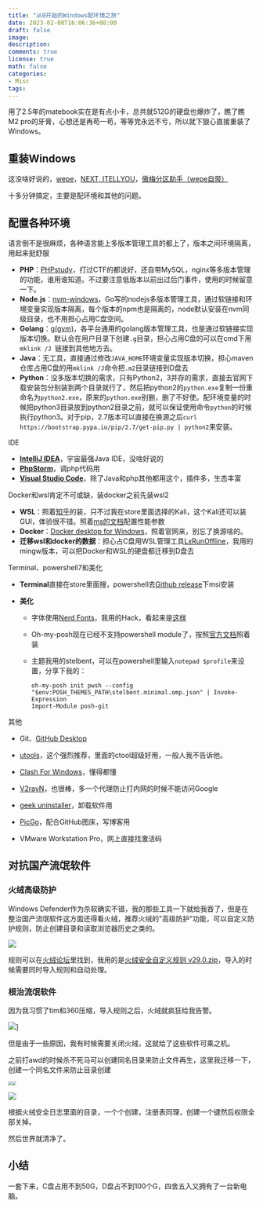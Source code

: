 ```yaml
---
title: "从0开始的Windows配环境之旅"
date: 2023-02-08T16:06:36+08:00
draft: false
image: 
description: 
comments: true
license: true
math: false
categories:
- Misc
tags:
---
```




用了2.5年的matebook实在是有点小卡，总共就512G的硬盘也爆炸了，瞧了瞧M2 pro的牙膏，心想还是再苟一苟，等等党永远不亏，所以就下狠心直接重装了Windows。

## 重装Windows

这没啥好说的，[wepe](https://www.wepe.com.cn/)，[NEXT, ITELLYOU](https://next.itellyou.cn/)，[傲梅分区助手（wepe自带）](https://www.disktool.cn/)

十多分钟搞定，主要是配环境和其他的问题。

## 配置各种环境

语言倒不是很麻烦，各种语言能上多版本管理工具的都上了，版本之间环境隔离，用起来挺舒服

- **PHP**：[PHPstudy](https://www.xp.cn/)，打过CTF的都说好，还自带MySQL，nginx等多版本管理的功能，谁用谁知道。不过要注意低版本以前出过后门事件，使用的时候留意一下。
- **Node.js**：[nvm-windows](https://github.com/coreybutler/nvm-windows)，Go写的nodejs多版本管理工具，通过软链接和环境变量实现版本隔离，每个版本的npm也是隔离的，node默认安装在nvm同级目录，也不用担心占用C盘空间。
- **Golang**：[g(gvm)](https://github.com/voidint/g)，各平台通用的golang版本管理工具，也是通过软链接实现版本切换。默认会在用户目录下创建`.g`目录，担心占用C盘的可以在cmd下用`mklink /J `链接到其他地方去。
- **Java**：无工具，直接通过修改`JAVA_HOME`环境变量实现版本切换，担心maven仓库占用C盘的用`mklink /J`命令把`.m2`目录链接到D盘去
- **Python**：没多版本切换的需求，只有Python2，3并存的需求，直接去官网下载安装包分别装到两个目录就行了，然后把python2的`python.exe`复制一份重命名为`python2.exe`，原来的`python.exe`别删，删了不好使。配环境变量的时候把python3目录放到python2目录之前，就可以保证使用命令`python`的时候执行python3。对于pip，2.7版本可以直接在换源之后`curl https://bootstrap.pypa.io/pip/2.7/get-pip.py | python2`来安装。

IDE

- [**IntelliJ IDEA**](https://www.jetbrains.com/zh-cn/idea/)，宇宙最强Java IDE，没啥好说的
- [**PhpStorm**](https://www.jetbrains.com/phpstorm/)，调php代码用
- [**Visual Studio Code**](https://code.visualstudio.com/)，除了Java和php其他都用这个，插件多，生态丰富

Docker和wsl肯定不可或缺，装docker之前先装wsl2

- **WSL**：照着[知乎](https://zhuanlan.zhihu.com/p/386590591)的装，只不过我在store里面选择的Kali，这个Kali还可以装GUI，体验很不错。照着[ms的文档](https://learn.microsoft.com/zh-cn/windows/wsl/wsl-config)配置性能参数
- **Docker**：[Docker desktop for Windows](https://docs.docker.com/desktop/install/windows-install/)，照着官网来，别忘了换源啥的。
- **迁移wsl和docker的数据**：担心占C盘用WSL管理工具[LxRunOffline](https://github.com/DDoSolitary/LxRunOffline)，我用的mingw版本，可以把Docker和WSL的硬盘都迁移到D盘去

Terminal、powershell7和美化

- **Terminal**直接在store里面搜，powershell去[Github release](https://github.com/PowerShell/powershell/releases)下msi安装

- **美化**

  - 字体使用[Nerd Fonts](https://www.nerdfonts.com/font-downloads)，我用的Hack，看起来是[这样](https://www.programmingfonts.org/#hack)

  - Oh-my-posh现在已经不支持powershell module了，按照[官方文档](https://ohmyposh.dev/docs/installation/windows)照着装

  - 主题我用的stelbent，可以在powershell里输入`notepad $profile`来设置，分享下我的：

    ```
    oh-my-posh init pwsh --config "$env:POSH_THEMES_PATH\stelbent.minimal.omp.json" | Invoke-Expression
    Import-Module posh-git
    ```

其他

- Git、[GitHub Desktop](https://desktop.github.com/)

- [utools](https://www.u.tools/)，这个强烈推荐，里面的ctool超级好用，一般人我不告诉他。

- [Clash For Windows](https://github.com/Fndroid/clash_for_windows_pkg/releases)，懂得都懂
- [V2rayN](https://github.com/2dust/v2rayN/releases)，也很棒，多一个代理防止打内网的时候不能访问Google
- [geek uninstaller](https://geekuninstaller.com/)，卸载软件用
- [PicGo](https://picgo.github.io/PicGo-Doc/zh/guide/)，配合GitHub图床，写博客用
- VMware Workstation Pro，网上直接找激活码

## 对抗国产流氓软件

### 火绒高级防护

Windows Defender作为杀软确实不错，我的那些工具一下就给我吞了，但是在整治国产流氓软件这方面还得看火绒，推荐火绒的"高级防护"功能，可以自定义防护规则，防止创建目录和读取浏览器历史之类的。

![](https://raw.githubusercontent.com/Anthem-whisper/imgbed/main/img/202302081710228.png)

规则可以在[火绒论坛](https://bbs.huorong.cn/forum-45-1.html)里找到，我用的是[火绒安全自定义规则 v29.0.zip](https://raw.githubusercontent.com/Anthem-whisper/imgbed/main/img/202302081713589.zip)，导入的时候需要同时导入规则和自动处理。

### 根治流氓软件

因为我习惯了tim和360压缩，导入规则之后，火绒就疯狂给我告警。

![](https://raw.githubusercontent.com/Anthem-whisper/imgbed/main/img/202302081716497.png)]

但是由于一些原因，我有时候需要关闭火绒，这就给了这些软件可乘之机。

之前打awd的时候杀不死马可以创建同名目录来防止文件再生，这里我迁移一下，创建一个同名文件来防止目录创建

<img src="https://raw.githubusercontent.com/Anthem-whisper/imgbed/main/img/202302081718691.png" style="zoom: 50%;" /><img src="https://raw.githubusercontent.com/Anthem-whisper/imgbed/main/img/202302081719560.png" style="zoom: 50%;" />

![](https://raw.githubusercontent.com/Anthem-whisper/imgbed/main/img/202302081720198.png)

根据火绒安全日志里面的目录，一个个创建，注册表同理，创建一个键然后权限全部关掉。

然后世界就清净了。

## 小结

一套下来，C盘占用不到50G，D盘占不到100个G，四舍五入又拥有了一台新电脑。



